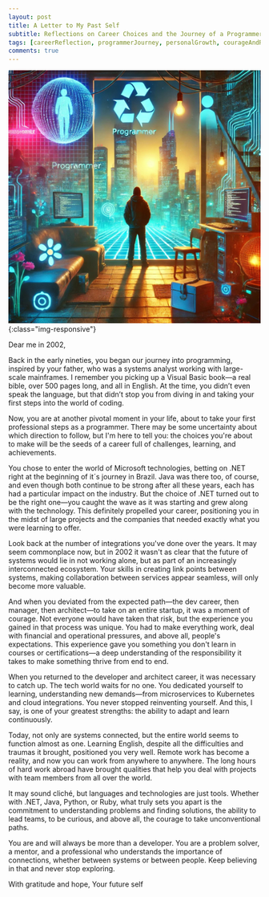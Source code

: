 ```yaml
---
layout: post
title: A Letter to My Past Self
subtitle: Reflections on Career Choices and the Journey of a Programmer
tags: [careerReflection, programmerJourney, personalGrowth, courageAndRisk, microsoftTechnologies, adaptationAndLearning, systemIntegration, remoteWork, professionalDevelopment, interpersonalConnections]
comments: true
---
```


![A Letter to My Past Self](../assets/img/posts/22c35bf6-4d42-4849-9bce-1e2014b68d97.jpg){:class="img-responsive"}

Dear me in 2002,

Back in the early nineties, you began our journey into programming, inspired by your father, who was a systems analyst working with large-scale mainframes. I remember you picking up a Visual Basic book—a real bible, over 500 pages long, and all in English. At the time, you didn’t even speak the language, but that didn’t stop you from diving in and taking your first steps into the world of coding.

Now, you are at another pivotal moment in your life, about to take your first professional steps as a programmer. There may be some uncertainty about which direction to follow, but I'm here to tell you: the choices you're about to make will be the seeds of a career full of challenges, learning, and achievements.

You chose to enter the world of Microsoft technologies, betting on .NET right at the beginning of it´s journey in Brazil. Java was there too, of course, and even though both continue to be strong after all these years, each has had a particular impact on the industry. But the choice of .NET turned out to be the right one—you caught the wave as it was starting and grew along with the technology. This definitely propelled your career, positioning you in the midst of large projects and the companies that needed exactly what you were learning to offer.

Look back at the number of integrations you've done over the years. It may seem commonplace now, but in 2002 it wasn't as clear that the future of systems would lie in not working alone, but as part of an increasingly interconnected ecosystem. Your skills in creating link points between systems, making collaboration between services appear seamless, will only become more valuable.

And when you deviated from the expected path—the dev career, then manager, then architect—to take on an entire startup, it was a moment of courage. Not everyone would have taken that risk, but the experience you gained in that process was unique. You had to make everything work, deal with financial and operational pressures, and above all, people's expectations. This experience gave you something you don't learn in courses or certifications—a deep understanding of the responsibility it takes to make something thrive from end to end.

When you returned to the developer and architect career, it was necessary to catch up. The tech world waits for no one. You dedicated yourself to learning, understanding new demands—from microservices to Kubernetes and cloud integrations. You never stopped reinventing yourself. And this, I say, is one of your greatest strengths: the ability to adapt and learn continuously.

Today, not only are systems connected, but the entire world seems to function almost as one. Learning English, despite all the difficulties and traumas it brought, positioned you very well. Remote work has become a reality, and now you can work from anywhere to anywhere. The long hours of hard work abroad have brought qualities that help you deal with projects with team members from all over the world.

It may sound cliché, but languages and technologies are just tools. Whether with .NET, Java, Python, or Ruby, what truly sets you apart is the commitment to understanding problems and finding solutions, the ability to lead teams, to be curious, and above all, the courage to take unconventional paths.

You are and will always be more than a developer. You are a problem solver, a mentor, and a professional who understands the importance of connections, whether between systems or between people. Keep believing in that and never stop exploring.

With gratitude and hope,
Your future self